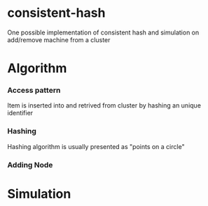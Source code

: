 # consistent-hash
One possible implementation of consistent hash and simulation on add/remove machine from a cluster
# Algorithm
### Access pattern
Item is inserted into and retrived from cluster by hashing an unique identifier
### Hashing
Hashing algorithm is usually presented as "points on a circle"
### Adding Node
# Simulation
